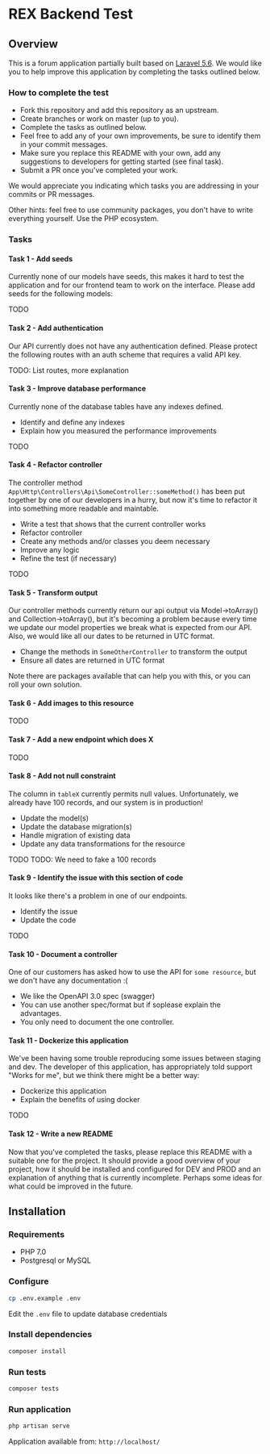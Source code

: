 # REX Backend Test

## Overview

This is a forum application partially built based on [Laravel 5.6](https://laravel.com/).
We would like you to help improve this application by completing the tasks outlined below.

### How to complete the test

* Fork this repository and add this repository as an upstream.
* Create branches or work on master (up to you).
* Complete the tasks as outlined below.
* Feel free to add any of your own improvements, be sure to identify them in your commit messages.
* Make sure you replace this README with your own, add any suggestions to developers for getting started (see final task).
* Submit a PR once you've completed your work.

We would appreciate you indicating which tasks you are addressing in your commits or PR messages.

Other hints: feel free to use community packages, you don't have to write everything yourself. Use the PHP ecosystem.

### Tasks

#### Task 1 - Add seeds

Currently none of our models have seeds, this makes it hard to test the application and for our frontend team to work on the interface.  Please add seeds for the following models:

TODO

#### Task 2 - Add authentication 

Our API currently does not have any authentication defined.  Please protect the following routes with an auth scheme that requires a valid API key.

TODO: List routes, more explanation

#### Task 3 - Improve database performance

Currently none of the database tables have any indexes defined. 

* Identify and define any indexes
* Explain how you measured the performance improvements

TODO

#### Task 4 - Refactor controller

The controller method `App\Http\Controllers\Api\SomeController::someMethod()` has been put together by one of our developers in a hurry, but now it's time to refactor it into something more readable and maintable.

* Write a test that shows that the current controller works
* Refactor controller
* Create any methods and/or classes you deem necessary
* Improve any logic
* Refine the test (if necessary)

TODO

#### Task 5 - Transform output

Our controller methods currently return our api output via Model->toArray() and Collection->toArray(), but it's becoming a problem because every time we update our model properties we break what is expected from our API.  Also, we would like all our dates to be returned in UTC format.

* Change the methods in `SomeOtherController` to transform the output
* Ensure all dates are returned in UTC format

Note there are packages available that can help you with this, or you can roll your own solution.

#### Task 6 - Add images to this resource

TODO


#### Task 7 - Add a new endpoint which does X

TODO

#### Task 8 - Add not null constraint

The column in `tableX` currently permits null values.  Unfortunately, we already have 100 records, and our system is in production!

* Update the model(s)
* Update the database migration(s)
* Handle migration of existing data
* Update any data transformations for the resource

TODO
TODO: We need to fake a 100 records

#### Task 9 -  Identify the issue with this section of code

It looks like there's a problem in one of our endpoints. 

* Identify the issue
* Update the code

TODO

#### Task 10 - Document a controller

One of our customers has asked how to use the API for `some resource`, but we don't have any documentation :(

* We like the OpenAPI 3.0 spec (swagger)
* You can use another spec/format but if soplease explain the advantages.
* You only need to document the one controller.

#### Task 11 - Dockerize this application

We've been having some trouble reproducing some issues between staging and dev.  The developer of this application, has appropriately told support "Works for me", but we think there might be a better way:

* Dockerize this application
* Explain the benefits of using docker

TODO

#### Task 12 - Write a new README

Now that you've completed the tasks, please replace this README with a suitable one for the project.
It should provide a good overview of your project, how it should be installed and configured for DEV and PROD and an explanation of anything that is currently incomplete. Perhaps some ideas for what could be improved in the future.

## Installation

### Requirements

- PHP 7.0
- Postgresql or MySQL

### Configure

```bash
cp .env.example .env
```

Edit the `.env` file to update database credentials

### Install dependencies

```bash
composer install
```

### Run tests

```bash
composer tests
```

### Run application

```bash
php artisan serve
```

Application available from: `http://localhost/`

